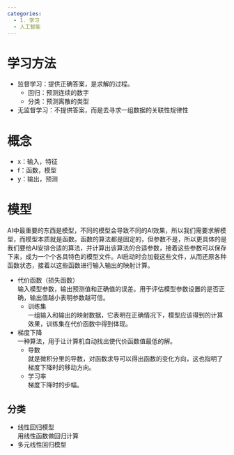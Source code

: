 ```yaml
---
categories:
  - 1. 学习
  - 人工智能
---
```

# 学习方法
- 监督学习：提供正确答案，是求解的过程。
    - 回归：预测连续的数字
    - 分类：预测离散的类型
- 无监督学习：不提供答案，而是去寻求一组数据的关联性规律性

# 概念
- x：输入，特征
- f：函数，模型
- y：输出，预测

# 模型
AI中最重要的东西是模型，不同的模型会导致不同的AI效果，所以我们需要求解模型，而模型本质就是函数。函数的算法都是固定的，但参数不是，所以更具体的是我们要给AI安排合适的算法，并计算出该算法的合适参数，接着这些参数可以保存下来，成为一个个各具特色的模型文件。AI启动时会加载这些文件，从而还原各种函数状态，接着以这些函数进行输入输出的映射计算。
- 代价函数（损失函数）  
输入模型参数，输出预测值和正确值的误差。用于评估模型参数设置的是否正确，输出值越小表明参数越可信。
    - 训练集  
    一组输入和输出的映射数据，它表明在正确情况下，模型应该得到的计算效果，训练集在代价函数中得到体现。
- 梯度下降  
一种算法，用于让计算机自动找出使代价函数值最低的解。
    - 导数  
    就是微积分里的导数，对函数求导可以得出函数的变化方向，这也指明了梯度下降时的移动方向。
    - 学习率  
    梯度下降时的步幅。

## 分类
- 线性回归模型  
用线性函数做回归计算
- 多元线性回归模型